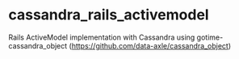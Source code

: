 cassandra_rails_activemodel
===========================

Rails ActiveModel implementation with Cassandra using gotime-cassandra_object (https://github.com/data-axle/cassandra_object)